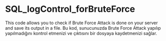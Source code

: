 # SQL_logControl_forBruteForce
This code allows you to check if Brute Force Attack is done on your server and save its output in a file.
Bu kod, sunucunuzda Brute Force Attack yapılıp yapılmadığını kontrol etmenizi ve çıktısını bir dosyaya kaydetmenizi sağlar.
